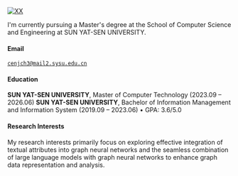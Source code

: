 [![XX](https://img.shields.io/badge/XX-github-blue?logo=github)](https://github.com/XX)

I'm currently pursuing a Master's degree at the School of Computer Science and Engineering at SUN YAT-SEN UNIVERSITY.

#### Email  
<code>cenjch3@mail2.sysu.edu.cn</code>  

#### Education  
**SUN YAT-SEN UNIVERSITY**, Master of Computer Technology (2023.09 – 2026.06)
**SUN YAT-SEN UNIVERSITY**, Bachelor of Information Management and Information System (2019.09 – 2023.06)
• GPA: 3.6/5.0   

#### Research Interests  
My research interests primarily focus on exploring effective integration of textual attributes into graph neural networks and the seamless combination of large language models with graph neural networks to enhance graph data representation and analysis.